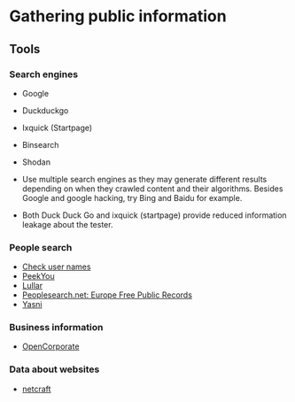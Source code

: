 # Gathering public information

## Tools

### Search engines
* Google
* Duckduckgo
* Ixquick (Startpage)
* Binsearch
* Shodan

* Use multiple search engines as they may generate different results depending on when they crawled content and their algorithms. Besides Google and google hacking, try Bing and Baidu for example. 
* Both Duck Duck Go and ixquick (startpage) provide reduced information leakage about the tester. 

### People search
* [Check user names](https://checkusernames.com/)
* [PeekYou](https://www.peekyou.com/)
* [Lullar](https://lullar-com-3.appspot.com/)
* [Peoplesearch.net: Europe Free Public Records](https://publicrecords.searchsystems.net/Other_Nations/Europe_Free_Public_Records/)
* [Yasni](http://www.yasni.com/)

### Business information
* [OpenCorporate](https://opencorporates.com/)

### Data about websites

* [netcraft](https://www.netcraft.com/)





